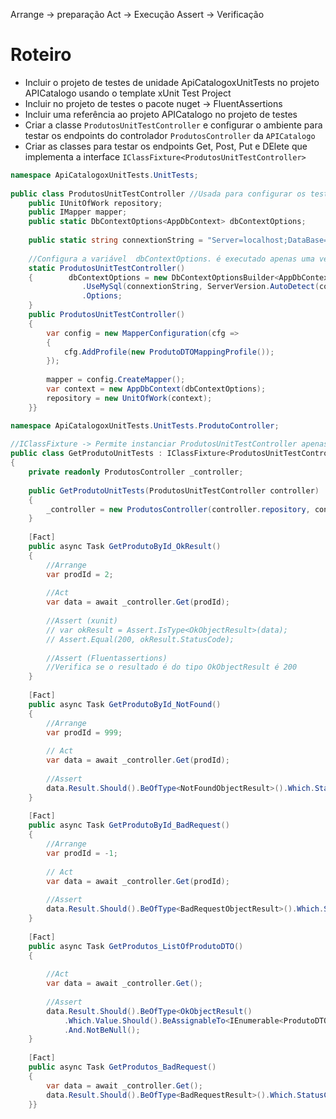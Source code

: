 Arrange -> preparação
Act -> Execução
Assert -> Verificação

# Roteiro 
- Incluir o projeto de testes de unidade ApiCatalogoxUnitTests no projeto APICatalogo usando o template xUnit Test Project
- Incluir no projeto de testes o pacote nuget -> FluentAssertions
- Incluir uma referência ao projeto APICatalogo no projeto de testes
- Criar a classe `ProdutosUnitTestController` e configurar o ambiente para testar os endpoints do controlador `ProdutosController` da `APICatalogo`
- Criar as classes para testar os endpoints Get, Post, Put e DElete que implementa a interface `IClassFixture<ProdutosUnitTestController>`

```C#
namespace ApiCatalogoxUnitTests.UnitTests;  
  
public class ProdutosUnitTestController //Usada para configurar os teste {  
    public IUnitOfWork repository;  
    public IMapper mapper;  
    public static DbContextOptions<AppDbContext> dbContextOptions;  
  
    public static string connextionString = "Server=localhost;DataBase=CatalogoDB;Uid=root;Pwd=3453";  
  
    //Configura a variável  dbContextOptions. é executado apenas uma vez ao instanciar a classe.  
    static ProdutosUnitTestController()  
    {        dbContextOptions = new DbContextOptionsBuilder<AppDbContext>()  
	            .UseMySql(connextionString, ServerVersion.AutoDetect(connextionString))  
	            .Options;  
    }  
    public ProdutosUnitTestController()  
    {        
	    var config = new MapperConfiguration(cfg =>  
        {  
            cfg.AddProfile(new ProdutoDTOMappingProfile());  
        });        
        
        mapper = config.CreateMapper();  
        var context = new AppDbContext(dbContextOptions);  
        repository = new UnitOfWork(context);  
    }}
```

```C#
namespace ApiCatalogoxUnitTests.UnitTests.ProdutoController;  
  
//IClassFixture -> Permite instanciar ProdutosUnitTestController apenas uma vez e compartilhar essa instancia com todos os testes  
public class GetProdutoUnitTests : IClassFixture<ProdutosUnitTestController>  
{  
    private readonly ProdutosController _controller;  
  
    public GetProdutoUnitTests(ProdutosUnitTestController controller)  
    {        
	    _controller = new ProdutosController(controller.repository, controller.mapper);  
    }  
    
    [Fact]  
    public async Task GetProdutoById_OkResult()  
    {   
	    //Arrange  
        var prodId = 2;  
        
        //Act  
        var data = await _controller.Get(prodId);  
        
        //Assert (xunit)  
        // var okResult = Assert.IsType<OkObjectResult>(data);        
        // Assert.Equal(200, okResult.StatusCode);                
        
        //Assert (Fluentassertions)  
        //Verifica se o resultado é do tipo OkObjectResult é 200         data.Result.Should().BeOfType<OkObjectResult>().Which.StatusCode.Should().Be(200);  
    }  
    
    [Fact]  
    public async Task GetProdutoById_NotFound()  
    {        
	    //Arrange  
        var prodId = 999;  
        
        // Act  
        var data = await _controller.Get(prodId);  
        
        //Assert  
        data.Result.Should().BeOfType<NotFoundObjectResult>().Which.StatusCode.Should().Be(404);  
	}  
        
	[Fact]  
    public async Task GetProdutoById_BadRequest()  
    {        
	    //Arrange  
        var prodId = -1;  
        
        // Act  
        var data = await _controller.Get(prodId);  
        
        //Assert  
        data.Result.Should().BeOfType<BadRequestObjectResult>().Which.StatusCode.Should().Be(400);  
	}  
  
    [Fact]  
    public async Task GetProdutos_ListOfProdutoDTO()  
    {        
    
	    //Act  
        var data = await _controller.Get();  
        
        //Assert  
        data.Result.Should().BeOfType<OkObjectResult()
	        .Which.Value.Should().BeAssignableTo<IEnumerable<ProdutoDTO>>()  
            .And.NotBeNull();  
    }
      
    [Fact]  
    public async Task GetProdutos_BadRequest()  
    {        
	    var data = await _controller.Get();  
        data.Result.Should().BeOfType<BadRequestResult>().Which.StatusCode.Should().Be(400);  
    }}
```

